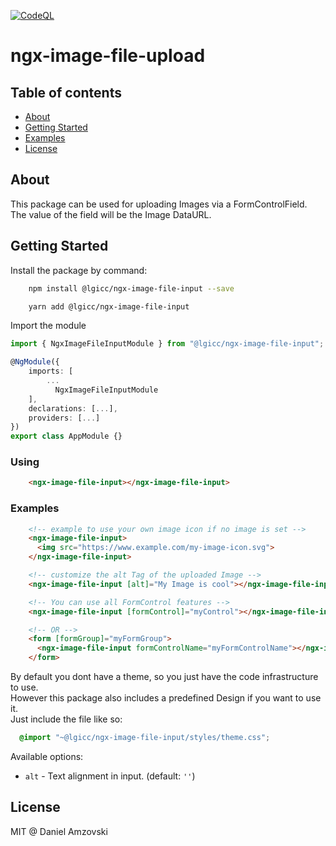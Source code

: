 [![CodeQL](https://github.com/lgicc/ngx-image-file-upload/actions/workflows/codeql-analysis.yml/badge.svg?branch=main)](https://github.com/lgicc/ngx-image-file-upload/actions/workflows/codeql-analysis.yml)

# ngx-image-file-upload

## Table of contents

- [About](#about)
- [Getting Started](#getting-started)
- [Examples](#examples)
- [License](#license)

## About
This package can be used for uploading Images via a FormControlField.  
The value of the field will be the Image DataURL.

## Getting Started
Install the package by command:

```sh
    npm install @lgicc/ngx-image-file-input --save
```
```sh
    yarn add @lgicc/ngx-image-file-input
```

Import the module

```ts
import { NgxImageFileInputModule } from "@lgicc/ngx-image-file-input";

@NgModule({
    imports: [
        ...
          NgxImageFileInputModule
    ],
    declarations: [...],
    providers: [...]
})
export class AppModule {}
```

### Using
```html
    <ngx-image-file-input></ngx-image-file-input>
```

### Examples


```html
    <!-- example to use your own image icon if no image is set -->
    <ngx-image-file-input>
      <img src="https://www.example.com/my-image-icon.svg">
    </ngx-image-file-input>
``` 

```html
    <!-- customize the alt Tag of the uploaded Image -->
    <ngx-image-file-input [alt]="My Image is cool"></ngx-image-file-input>
```  

```html
    <!-- You can use all FormControl features -->
    <ngx-image-file-input [formControl]="myControl"></ngx-image-file-input>

    <!-- OR -->
    <form [formGroup]="myFormGroup">
      <ngx-image-file-input formControlName="myFormControlName"></ngx-image-file-input>
    </form>
```

By default you dont have a theme, so you just have the code infrastructure to use.  
However this package also includes a predefined Design if you want to use it.  
Just include the file like so:
```scss
  @import "~@lgicc/ngx-image-file-input/styles/theme.css";
```



Available options:

* `alt` - Text alignment in input. (default: `''`)


## License

MIT @ Daniel Amzovski
